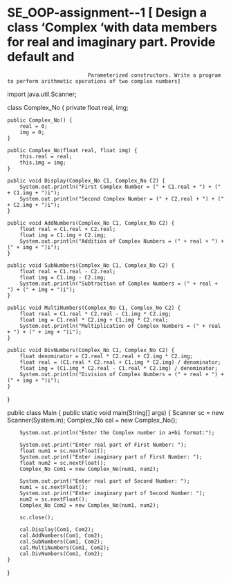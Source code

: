# SE_OOP-assignment--1       [ Design a class ‘Complex ‘with data members for real and imaginary part. Provide default and
                              Parameterized constructors. Write a program to perform arithmetic operations of two complex numbers]


import java.util.Scanner;

class Complex_No {
    private float real, img;

    public Complex_No() {
        real = 0;
        img = 0;
    }

    public Complex_No(float real, float img) {
        this.real = real;
        this.img = img;
    }

    public void Display(Complex_No C1, Complex_No C2) {
        System.out.println("First Complex Number = (" + C1.real + ") + (" + C1.img + ")i");
        System.out.println("Second Complex Number = (" + C2.real + ") + (" + C2.img + ")i");
    }

    public void AddNumbers(Complex_No C1, Complex_No C2) {
        float real = C1.real + C2.real;
        float img = C1.img + C2.img;
        System.out.println("Addition of Complex Numbers = (" + real + ") + (" + img + ")i");
    }

    public void SubNumbers(Complex_No C1, Complex_No C2) {
        float real = C1.real - C2.real;
        float img = C1.img - C2.img;
        System.out.println("Subtraction of Complex Numbers = (" + real + ") + (" + img + ")i");
    }

    public void MultiNumbers(Complex_No C1, Complex_No C2) {
        float real = C1.real * C2.real - C1.img * C2.img;
        float img = C1.real * C2.img + C1.img * C2.real;
        System.out.println("Multiplication of Complex Numbers = (" + real + ") + (" + img + ")i");
    }

    public void DivNumbers(Complex_No C1, Complex_No C2) {
        float denominator = C2.real * C2.real + C2.img * C2.img;
        float real = (C1.real * C2.real + C1.img * C2.img) / denominator;
        float img = (C1.img * C2.real - C1.real * C2.img) / denominator;
        System.out.println("Division of Complex Numbers = (" + real + ") + (" + img + ")i");
    }
}

public class Main {
    public static void main(String[] args) {
        Scanner sc = new Scanner(System.in);
        Complex_No cal = new Complex_No();

        System.out.println("Enter the Complex number in a+bi format:");
        
        System.out.print("Enter real part of First Number: ");
        float num1 = sc.nextFloat();
        System.out.print("Enter imaginary part of First Number: ");
        float num2 = sc.nextFloat();
        Complex_No Com1 = new Complex_No(num1, num2);

        System.out.print("Enter real part of Second Number: ");
        num1 = sc.nextFloat();
        System.out.print("Enter imaginary part of Second Number: ");
        num2 = sc.nextFloat();
        Complex_No Com2 = new Complex_No(num1, num2);

        sc.close();

        cal.Display(Com1, Com2);
        cal.AddNumbers(Com1, Com2);
        cal.SubNumbers(Com1, Com2);
        cal.MultiNumbers(Com1, Com2);
        cal.DivNumbers(Com1, Com2);
    }
}
